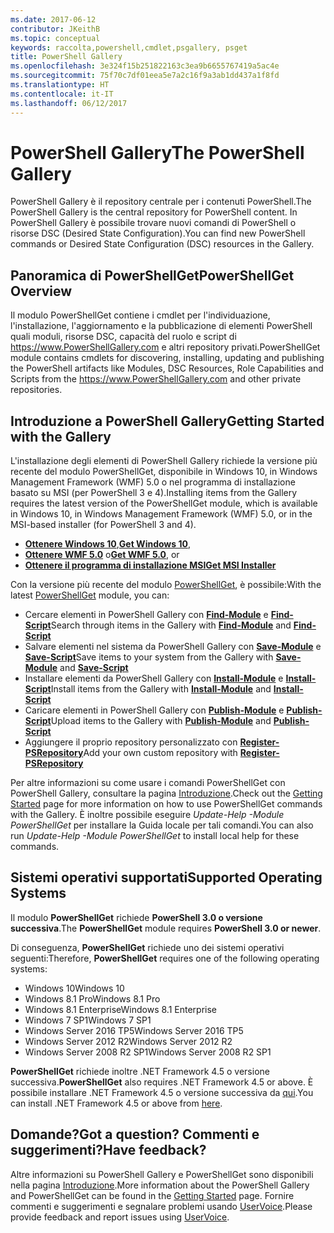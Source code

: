 ```yaml
---
ms.date: 2017-06-12
contributor: JKeithB
ms.topic: conceptual
keywords: raccolta,powershell,cmdlet,psgallery, psget
title: PowerShell Gallery
ms.openlocfilehash: 3e324f15b251822163c3ea9b6655767419a5ac4e
ms.sourcegitcommit: 75f70c7df01eea5e7a2c16f9a3ab1dd437a1f8fd
ms.translationtype: HT
ms.contentlocale: it-IT
ms.lasthandoff: 06/12/2017
---
```

# <a name="the-powershell-gallery"></a><span data-ttu-id="506d8-103">PowerShell Gallery</span><span class="sxs-lookup"><span data-stu-id="506d8-103">The PowerShell Gallery</span></span>

<span data-ttu-id="506d8-104">PowerShell Gallery è il repository centrale per i contenuti PowerShell.</span><span class="sxs-lookup"><span data-stu-id="506d8-104">The PowerShell Gallery is the central repository for PowerShell content.</span></span> <span data-ttu-id="506d8-105">In PowerShell Gallery è possibile trovare nuovi comandi di PowerShell o risorse DSC (Desired State Configuration).</span><span class="sxs-lookup"><span data-stu-id="506d8-105">You can find new PowerShell commands or Desired State Configuration (DSC) resources in the Gallery.</span></span>

## <a name="powershellget-overview"></a><span data-ttu-id="506d8-106">Panoramica di PowerShellGet</span><span class="sxs-lookup"><span data-stu-id="506d8-106">PowerShellGet Overview</span></span>

<span data-ttu-id="506d8-107">Il modulo PowerShellGet contiene i cmdlet per l'individuazione, l'installazione, l'aggiornamento e la pubblicazione di elementi PowerShell quali moduli, risorse DSC, capacità del ruolo e script di https://www.PowerShellGallery.com e altri repository privati.</span><span class="sxs-lookup"><span data-stu-id="506d8-107">PowerShellGet module contains cmdlets for discovering, installing, updating and publishing the PowerShell artifacts like Modules, DSC Resources, Role Capabilities and Scripts from the https://www.PowerShellGallery.com and other private repositories.</span></span>

## <a name="getting-started-with-the-gallery"></a><span data-ttu-id="506d8-108">Introduzione a PowerShell Gallery</span><span class="sxs-lookup"><span data-stu-id="506d8-108">Getting Started with the Gallery</span></span>

<span data-ttu-id="506d8-109">L'installazione degli elementi di PowerShell Gallery richiede la versione più recente del modulo PowerShellGet, disponibile in Windows 10, in Windows Management Framework (WMF) 5.0 o nel programma di installazione basato su MSI (per PowerShell 3 e 4).</span><span class="sxs-lookup"><span data-stu-id="506d8-109">Installing items from the Gallery requires the latest version of the PowerShellGet module, which is available in Windows 10, in Windows Management Framework (WMF) 5.0, or in the MSI-based installer (for PowerShell 3 and 4).</span></span>

- <span data-ttu-id="506d8-110">[**Ottenere Windows 10**](http://go.microsoft.com/fwlink/?LinkID=624830&clcid=0x409),</span><span class="sxs-lookup"><span data-stu-id="506d8-110">[**Get Windows 10**](http://go.microsoft.com/fwlink/?LinkID=624830&clcid=0x409),</span></span>
- <span data-ttu-id="506d8-111">[**Ottenere WMF 5.0**](http://go.microsoft.com/fwlink/?LinkId=398175) o</span><span class="sxs-lookup"><span data-stu-id="506d8-111">[**Get WMF 5.0**](http://go.microsoft.com/fwlink/?LinkId=398175), or</span></span>
- [<span data-ttu-id="506d8-112">**Ottenere il programma di installazione MSI**</span><span class="sxs-lookup"><span data-stu-id="506d8-112">**Get MSI Installer**</span></span>](http://go.microsoft.com/fwlink/?LinkID=746217&clcid=0x409)

<span data-ttu-id="506d8-113">Con la versione più recente del modulo [PowerShellGet](http://go.microsoft.com/fwlink/?LinkID=760387&clcid=0x409), è possibile:</span><span class="sxs-lookup"><span data-stu-id="506d8-113">With the latest [PowerShellGet](http://go.microsoft.com/fwlink/?LinkID=760387&clcid=0x409) module, you can:</span></span>

-   <span data-ttu-id="506d8-114">Cercare elementi in PowerShell Gallery con [**Find-Module**](http://go.microsoft.com/fwlink/?LinkID=760387&clcid=0x409) e [**Find-Script**](http://go.microsoft.com/fwlink/?LinkID=760387&clcid=0x409)</span><span class="sxs-lookup"><span data-stu-id="506d8-114">Search through items in the Gallery with [**Find-Module**](http://go.microsoft.com/fwlink/?LinkID=760387&clcid=0x409) and [**Find-Script**](http://go.microsoft.com/fwlink/?LinkID=760387&clcid=0x409)</span></span>
-   <span data-ttu-id="506d8-115">Salvare elementi nel sistema da PowerShell Gallery con [**Save-Module**](http://go.microsoft.com/fwlink/?LinkID=760387&clcid=0x409) e [**Save-Script**](http://go.microsoft.com/fwlink/?LinkID=760387&clcid=0x409)</span><span class="sxs-lookup"><span data-stu-id="506d8-115">Save items to your system from the Gallery with [**Save-Module**](http://go.microsoft.com/fwlink/?LinkID=760387&clcid=0x409) and [**Save-Script**](http://go.microsoft.com/fwlink/?LinkID=760387&clcid=0x409)</span></span>
-   <span data-ttu-id="506d8-116">Installare elementi da PowerShell Gallery con [**Install-Module**](http://go.microsoft.com/fwlink/?LinkID=760387&clcid=0x409) e [**Install-Script**](http://go.microsoft.com/fwlink/?LinkID=760387&clcid=0x409)</span><span class="sxs-lookup"><span data-stu-id="506d8-116">Install items from the Gallery with [**Install-Module**](http://go.microsoft.com/fwlink/?LinkID=760387&clcid=0x409) and [**Install-Script**](http://go.microsoft.com/fwlink/?LinkID=760387&clcid=0x409)</span></span>
-   <span data-ttu-id="506d8-117">Caricare elementi in PowerShell Gallery con [**Publish-Module**](http://go.microsoft.com/fwlink/?LinkID=760387&clcid=0x409) e [**Publish-Script**](http://go.microsoft.com/fwlink/?LinkID=760387&clcid=0x409)</span><span class="sxs-lookup"><span data-stu-id="506d8-117">Upload items to the Gallery with [**Publish-Module**](http://go.microsoft.com/fwlink/?LinkID=760387&clcid=0x409) and [**Publish-Script**](http://go.microsoft.com/fwlink/?LinkID=760387&clcid=0x409)</span></span>
-   <span data-ttu-id="506d8-118">Aggiungere il proprio repository personalizzato con [**Register-PSRepository**](http://go.microsoft.com/fwlink/?LinkID=760387&clcid=0x409)</span><span class="sxs-lookup"><span data-stu-id="506d8-118">Add your own custom repository with [**Register-PSRepository**](http://go.microsoft.com/fwlink/?LinkID=760387&clcid=0x409)</span></span>

<span data-ttu-id="506d8-119">Per altre informazioni su come usare i comandi PowerShellGet con PowerShell Gallery, consultare la pagina [Introduzione](psgallery/psgallery_gettingstarted.md).</span><span class="sxs-lookup"><span data-stu-id="506d8-119">Check out the [Getting Started](psgallery/psgallery_gettingstarted.md) page for more information on how to use PowerShellGet commands with the Gallery.</span></span> <span data-ttu-id="506d8-120">È inoltre possibile eseguire *Update-Help -Module PowerShellGet* per installare la Guida locale per tali comandi.</span><span class="sxs-lookup"><span data-stu-id="506d8-120">You can also run *Update-Help -Module PowerShellGet* to install local help for these commands.</span></span>

## <a name="supported-operating-systems"></a><span data-ttu-id="506d8-121">Sistemi operativi supportati</span><span class="sxs-lookup"><span data-stu-id="506d8-121">Supported Operating Systems</span></span>

<span data-ttu-id="506d8-122">Il modulo **PowerShellGet** richiede **PowerShell 3.0 o versione successiva**.</span><span class="sxs-lookup"><span data-stu-id="506d8-122">The **PowerShellGet** module requires **PowerShell 3.0 or newer**.</span></span>

<span data-ttu-id="506d8-123">Di conseguenza, **PowerShellGet** richiede uno dei sistemi operativi seguenti:</span><span class="sxs-lookup"><span data-stu-id="506d8-123">Therefore, **PowerShellGet** requires one of the following operating systems:</span></span>

- <span data-ttu-id="506d8-124">Windows 10</span><span class="sxs-lookup"><span data-stu-id="506d8-124">Windows 10</span></span>
- <span data-ttu-id="506d8-125">Windows 8.1 Pro</span><span class="sxs-lookup"><span data-stu-id="506d8-125">Windows 8.1 Pro</span></span>
- <span data-ttu-id="506d8-126">Windows 8.1 Enterprise</span><span class="sxs-lookup"><span data-stu-id="506d8-126">Windows 8.1 Enterprise</span></span>
- <span data-ttu-id="506d8-127">Windows 7 SP1</span><span class="sxs-lookup"><span data-stu-id="506d8-127">Windows 7 SP1</span></span>
- <span data-ttu-id="506d8-128">Windows Server 2016 TP5</span><span class="sxs-lookup"><span data-stu-id="506d8-128">Windows Server 2016 TP5</span></span>
- <span data-ttu-id="506d8-129">Windows Server 2012 R2</span><span class="sxs-lookup"><span data-stu-id="506d8-129">Windows Server 2012 R2</span></span>
- <span data-ttu-id="506d8-130">Windows Server 2008 R2 SP1</span><span class="sxs-lookup"><span data-stu-id="506d8-130">Windows Server 2008 R2 SP1</span></span>

<span data-ttu-id="506d8-131">**PowerShellGet** richiede inoltre .NET Framework 4.5 o versione successiva.</span><span class="sxs-lookup"><span data-stu-id="506d8-131">**PowerShellGet** also  requires .NET Framework 4.5 or above.</span></span> <span data-ttu-id="506d8-132">È possibile installare .NET Framework 4.5 o versione successiva da [qui](https://msdn.microsoft.com/en-us/library/5a4x27ek.aspx).</span><span class="sxs-lookup"><span data-stu-id="506d8-132">You can install .NET Framework 4.5 or above from [here](https://msdn.microsoft.com/en-us/library/5a4x27ek.aspx).</span></span>


## <a name="got-a-question-have-feedback"></a><span data-ttu-id="506d8-133">Domande?</span><span class="sxs-lookup"><span data-stu-id="506d8-133">Got a question?</span></span> <span data-ttu-id="506d8-134">Commenti e suggerimenti?</span><span class="sxs-lookup"><span data-stu-id="506d8-134">Have feedback?</span></span>

<span data-ttu-id="506d8-135">Altre informazioni su PowerShell Gallery e PowerShellGet sono disponibili nella pagina [Introduzione](psgallery/psgallery_gettingstarted.md).</span><span class="sxs-lookup"><span data-stu-id="506d8-135">More information about the PowerShell Gallery and PowerShellGet can be found in the [Getting Started](psgallery/psgallery_gettingstarted.md) page.</span></span> <span data-ttu-id="506d8-136">Fornire commenti e suggerimenti e segnalare problemi usando [UserVoice](http://windowsserver.uservoice.com/forums/301869-powershell).</span><span class="sxs-lookup"><span data-stu-id="506d8-136">Please provide feedback and report issues using [UserVoice](http://windowsserver.uservoice.com/forums/301869-powershell).</span></span>

